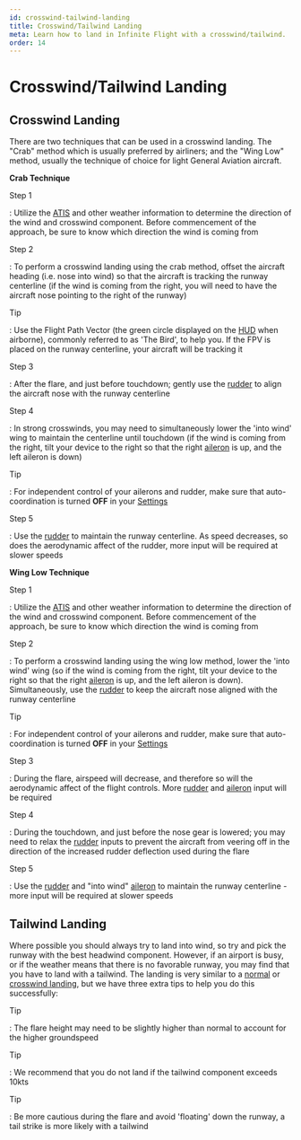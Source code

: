 ```yaml
---
id: crosswind-tailwind-landing
title: Crosswind/Tailwind Landing
meta: Learn how to land in Infinite Flight with a crosswind/tailwind.
order: 14
---
```


# Crosswind/Tailwind Landing



## Crosswind Landing

There are two techniques that can be used in a crosswind landing. The "Crab" method which is usually preferred by airliners; and the "Wing Low" method, usually the technique of choice for light General Aviation aircraft.



**Crab Technique**

Step 1

: Utilize the [ATIS](/guide/flying-guide/on-the-ground/flight-planning#atis) and other weather information to determine the direction of the wind and crosswind component. Before commencement of the approach, be sure to know which direction the wind is coming from



Step 2

: To perform a crosswind landing using the crab method, offset the aircraft heading (i.e. nose into wind) so that the aircraft is tracking the runway centerline (if the wind is coming from the right, you will need to have the aircraft nose pointing to the right of the runway)



Tip

: Use the Flight Path Vector (the green circle displayed on the [HUD](/guide/getting-started-guide/pilot-user-interface/hud#head-up-display-(hud)) when airborne), commonly referred to as 'The Bird', to help you. If the FPV is placed on the runway centerline, your aircraft will be tracking it



Step 3

: After the flare, and just before touchdown; gently use the [rudder](/guide/getting-started-guide/pilot-user-interface/flight-controls#flight-controls) to align the aircraft nose with the runway centerline



Step 4

: In strong crosswinds, you may need to simultaneously lower the 'into wind' wing to maintain the centerline until touchdown (if the wind is coming from the right, tilt your device to the right so that the right [aileron](/guide/getting-started-guide/pilot-user-interface/flight-controls#flight-controls) is up, and the left aileron is down)



Tip

: For independent control of your ailerons and rudder, make sure that auto-coordination is turned **OFF** in your [Settings](/guide/getting-started-guide/home-user-interface/settings#settings)



Step 5

: Use the [rudder](/guide/getting-started-guide/pilot-user-interface/flight-controls#flight-controls) to maintain the runway centerline. As speed decreases, so does the aerodynamic affect of the rudder, more input will be required at slower speeds



**Wing Low Technique**

Step 1

: Utilize the [ATIS](/guide/flying-guide/on-the-ground/flight-planning#atis) and other weather information to determine the direction of the wind and crosswind component. Before commencement of the approach, be sure to know which direction the wind is coming from



Step 2

: To perform a crosswind landing using the wing low method, lower the 'into wind' wing (so if the wind is coming from the right, tilt your device to the right so that the right [aileron](/guide/getting-started-guide/pilot-user-interface/flight-controls#flight-controls) is up, and the left aileron is down). Simultaneously, use the [rudder](/guide/getting-started-guide/pilot-user-interface/flight-controls#flight-controls) to keep the aircraft nose aligned with the runway centerline



Tip

: For independent control of your ailerons and rudder, make sure that auto-coordination is turned **OFF** in your [Settings](/guide/getting-started-guide/home-user-interface/settings#settings)



Step 3

: During the flare, airspeed will decrease, and therefore so will the aerodynamic affect of the flight controls. More [rudder](/guide/getting-started-guide/pilot-user-interface/flight-controls#flight-controls) and [aileron](/guide/getting-started-guide/pilot-user-interface/flight-controls#flight-controls) input will be required



Step 4

: During the touchdown, and just before the nose gear is lowered; you may need to relax the [rudder](/guide/getting-started-guide/pilot-user-interface/flight-controls#flight-controls) inputs to prevent the aircraft from veering off in the direction of the increased rudder deflection used during the flare



Step 5

: Use the [rudder](/guide/getting-started-guide/pilot-user-interface/flight-controls#flight-controls) and "into wind" [aileron](/guide/getting-started-guide/pilot-user-interface/flight-controls#flight-controls) to maintain the runway centerline - more input will be required at slower speeds



## Tailwind Landing



Where possible you should always try to land into wind, so try and pick the runway with the best headwind component. However, if an airport is busy, or if the weather means that there is no favorable runway, you may find that you have to land with a tailwind.  The landing is very similar to a [normal](/guide/flying-guide/descent-to-landing/landing#landing) or [crosswind landing](/guide/flying-guide/descent-to-landing/crosswind-tailwind-landing#crosswind-landing), but we have three extra tips to help you do this successfully:



Tip

: The flare height may need to be slightly higher than normal to account for the higher groundspeed



Tip

: We recommend that you do not land if the tailwind component exceeds 10kts



Tip

: Be more cautious during the flare and avoid 'floating' down the runway, a tail strike is more likely with a tailwind
